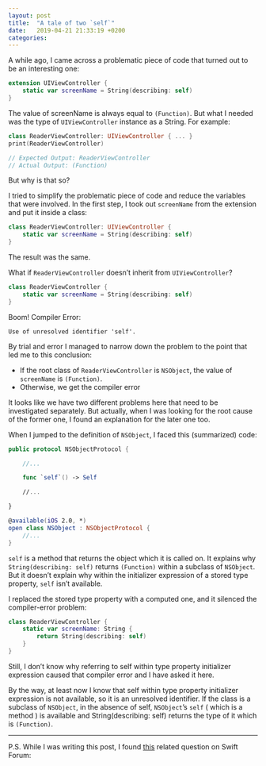 ```yaml
---
layout: post
title:  "A tale of two `self`"
date:   2019-04-21 21:33:19 +0200
categories: 
---
```

A while ago, I came across a problematic piece of code that turned out to be an interesting one:

``` swift
extension UIViewController {
    static var screenName = String(describing: self)
}
```

The value of screenName is always equal to `(Function)`. But what I needed was the type of `UIViewController` instance as a String. For example:

``` swift
class ReaderViewController: UIViewController { ... }
print(ReaderViewController)

// Expected Output: ReaderViewController
// Actual Output: (Function)
```

But why is that so?

I tried to simplify the problematic piece of code and reduce the variables that were involved. In the first step, I took out `screenName` from the extension and put it inside a class:

``` swift
class ReaderViewController: UIViewController {
    static var screenName = String(describing: self)
}
```

The result was the same.

What if `ReaderViewController` doesn’t inherit from `UIViewController`?

``` swift
class ReaderViewController {
    static var screenName = String(describing: self)
}
```

Boom! Compiler Error:

```
Use of unresolved identifier 'self'.
```

By trial and error I managed to narrow down the problem to the point that led me to this conclusion:

- If the root class of `ReaderViewController` is `NSObject`, the value of `screenName` is `(Function)`.
- Otherwise, we get the compiler error

It looks like we have two different problems here that need to be investigated separately. But actually, when I was looking for the root cause of the former one, I found an explanation for the later one too.

When I jumped to the definition of `NSObject`, I faced this (summarized) code:

``` swift
public protocol NSObjectProtocol {

    //...

    func `self`() -> Self

    //...

}

@available(iOS 2.0, *)
open class NSObject : NSObjectProtocol {
    //...
}
```

`self` is a method that returns the object which it is called on.
It explains why `String(describing: self)` returns `(Function)` within a subclass of `NSObject`. But it doesn’t explain why within the initializer expression of a stored type property, `self` isn’t available.

I replaced the stored type property with a computed one, and it silenced the compiler-error problem:

``` swift
class ReaderViewController {
    static var screenName: String {
        return String(describing: self)
    }
}
```

Still, I don’t know why referring to self within type property initializer expression caused that compiler error and I have asked it here.

By the way, at least now I know that self within type property initializer expression is not available, so it is an unresolved identifier. If the class is a subclass of `NSObject`, in the absence of self, `NSObject`’s `self` ( which is a method ) is available and String(describing: self) returns the type of it which is `(Function)`.

---
P.S. While I was writing this post, I found [this](https://forums.swift.org/t/self-as-initializer-bug/17107) related question on Swift Forum:
